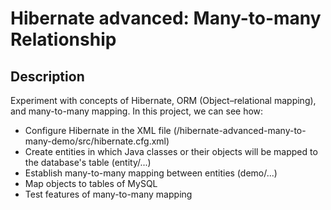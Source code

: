 # Hibernate advanced: Many-to-many Relationship

## Description
Experiment with concepts of Hibernate, ORM (Object–relational mapping), and many-to-many mapping. In this project, we can see how:
* Configure Hibernate in the XML file (/hibernate-advanced-many-to-many-demo/src/hibernate.cfg.xml)
* Create entities in which Java classes or their objects will be mapped to the database's table (entity/...)
* Establish many-to-many mapping between entities (demo/...)
* Map objects to tables of MySQL
* Test features of many-to-many mapping
